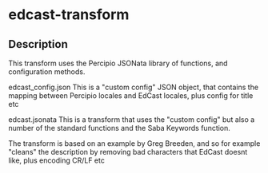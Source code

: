 # edcast-transform

## Description
This transform uses the Percipio JSONata library of functions, and configuration methods.


edcast_config.json
This is a "custom config" JSON object, that contains the mapping between Percipio locales and EdCast locales, plus config for title etc

edcast.jsonata
This is a transform that uses the "custom config" but also a number of the standard functions and the Saba Keywords function.

The transform is based on an example by Greg Breeden, and so for example "cleans" the description by removing bad characters that EdCast doesnt like, plus encoding CR/LF etc